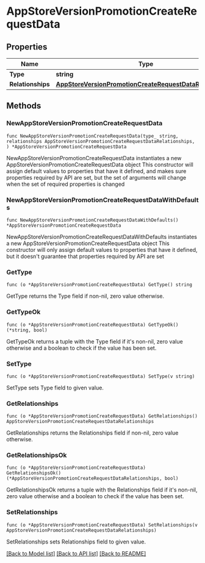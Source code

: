 # AppStoreVersionPromotionCreateRequestData

## Properties

Name | Type | Description | Notes
------------ | ------------- | ------------- | -------------
**Type** | **string** |  | 
**Relationships** | [**AppStoreVersionPromotionCreateRequestDataRelationships**](AppStoreVersionPromotionCreateRequestDataRelationships.md) |  | 

## Methods

### NewAppStoreVersionPromotionCreateRequestData

`func NewAppStoreVersionPromotionCreateRequestData(type_ string, relationships AppStoreVersionPromotionCreateRequestDataRelationships, ) *AppStoreVersionPromotionCreateRequestData`

NewAppStoreVersionPromotionCreateRequestData instantiates a new AppStoreVersionPromotionCreateRequestData object
This constructor will assign default values to properties that have it defined,
and makes sure properties required by API are set, but the set of arguments
will change when the set of required properties is changed

### NewAppStoreVersionPromotionCreateRequestDataWithDefaults

`func NewAppStoreVersionPromotionCreateRequestDataWithDefaults() *AppStoreVersionPromotionCreateRequestData`

NewAppStoreVersionPromotionCreateRequestDataWithDefaults instantiates a new AppStoreVersionPromotionCreateRequestData object
This constructor will only assign default values to properties that have it defined,
but it doesn't guarantee that properties required by API are set

### GetType

`func (o *AppStoreVersionPromotionCreateRequestData) GetType() string`

GetType returns the Type field if non-nil, zero value otherwise.

### GetTypeOk

`func (o *AppStoreVersionPromotionCreateRequestData) GetTypeOk() (*string, bool)`

GetTypeOk returns a tuple with the Type field if it's non-nil, zero value otherwise
and a boolean to check if the value has been set.

### SetType

`func (o *AppStoreVersionPromotionCreateRequestData) SetType(v string)`

SetType sets Type field to given value.


### GetRelationships

`func (o *AppStoreVersionPromotionCreateRequestData) GetRelationships() AppStoreVersionPromotionCreateRequestDataRelationships`

GetRelationships returns the Relationships field if non-nil, zero value otherwise.

### GetRelationshipsOk

`func (o *AppStoreVersionPromotionCreateRequestData) GetRelationshipsOk() (*AppStoreVersionPromotionCreateRequestDataRelationships, bool)`

GetRelationshipsOk returns a tuple with the Relationships field if it's non-nil, zero value otherwise
and a boolean to check if the value has been set.

### SetRelationships

`func (o *AppStoreVersionPromotionCreateRequestData) SetRelationships(v AppStoreVersionPromotionCreateRequestDataRelationships)`

SetRelationships sets Relationships field to given value.



[[Back to Model list]](../README.md#documentation-for-models) [[Back to API list]](../README.md#documentation-for-api-endpoints) [[Back to README]](../README.md)



